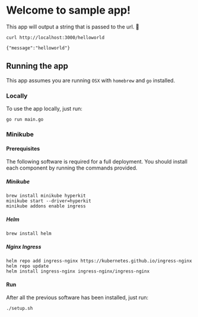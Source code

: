 
# Welcome to sample app!  
  
This app will output a string that is passed to the url. :tada:

`curl http://localhost:3000/helloworld`  
  
`{"message":"helloworld"}`  

## Running the app

This app assumes you are running `OSX` with `homebrew` and `go` installed.  

### Locally  
  
To use the app locally, just run:  
  
`go run main.go`
  
### Minikube 

#### Prerequisites  
    
The following software is required for a full deployment.
You should install each component by running the commands provided.
  
##### Minikube  
    
```  
brew install minikube hyperkit
minikube start --driver=hyperkit  
minikube addons enable ingress  
```  
  
##### Helm  
  
```  
brew install helm  
```
  
##### Nginx Ingress  
  
```  
helm repo add ingress-nginx https://kubernetes.github.io/ingress-nginx  
helm repo update  
helm install ingress-nginx ingress-nginx/ingress-nginx  
```  

#### Run  

After all the previous software has been installed, just run:  
  
`./setup.sh`  
